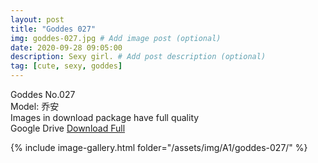 ```yaml
---
layout: post
title: "Goddes 027"
img: goddes-027.jpg # Add image post (optional)
date: 2020-09-28 09:05:00
description: Sexy girl. # Add post description (optional)
tag: [cute, sexy, goddes]
---
```

Goddes No.027  
Model: 乔安                           
Images in download package have full quality                    
Google Drive [Download Full](http://gestyy.com/eeXV7c)

{% include image-gallery.html folder="/assets/img/A1/goddes-027/" %}
